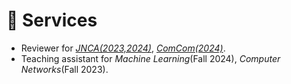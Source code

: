 # 💬 Services
<ul style="margin:0 0 5px;">
  <li>Reviewer for <em><a href="https://www2.cloud.editorialmanager.com/jnca/default.aspx">JNCA(2023,2024)</a></em>, <em><a href="https://www.editorialmanager.com/comcom/Default.aspx">ComCom(2024)</a></em>.</li>
  <li>Teaching assistant for <em>Machine Learning</em>(Fall 2024), <em>Computer Networks</em>(Fall 2023).</li>
</ul>

<!-- # 🎖 Honors and Awards
- *2021.10* Lorem ipsum dolor sit amet, consectetur adipiscing elit. Vivamus ornare aliquet ipsum, ac tempus justo dapibus sit amet.
- *2021.09* Lorem ipsum dolor sit amet, consectetur adipiscing elit. Vivamus ornare aliquet ipsum, ac tempus justo dapibus sit amet.

# 📖 Educations
- *2019.06 - 2022.04 (now)*, Lorem ipsum dolor sit amet, consectetur adipiscing elit. Vivamus ornare aliquet ipsum, ac tempus justo dapibus sit amet.
- *2015.09 - 2019.06*, Lorem ipsum dolor sit amet, consectetur adipiscing elit. Vivamus ornare aliquet ipsum, ac tempus justo dapibus sit amet.

# 💬 Invited Talks
- *2021.06*, Lorem ipsum dolor sit amet, consectetur adipiscing elit. Vivamus ornare aliquet ipsum, ac tempus justo dapibus sit amet.
- *2021.03*, Lorem ipsum dolor sit amet, consectetur adipiscing elit. Vivamus ornare aliquet ipsum, ac tempus justo dapibus sit amet.  \| [\[video\]](https://github.com/)

# 💻 Internships
- *2019.05 - 2020.02*, [Lorem](https://github.com/), China. -->